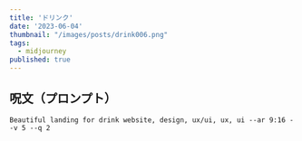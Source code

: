 ```yaml
---
title: 'ドリンク'
date: '2023-06-04'
thumbnail: "/images/posts/drink006.png"
tags:
  - midjourney
published: true
---
```


## 呪文（プロンプト）
```
Beautiful landing for drink website, design, ux/ui, ux, ui --ar 9:16 --v 5 --q 2
```